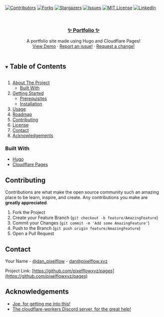 <!--
*** Thanks for checking out the Best-README-Template. If you have a suggestion
*** that would make this better, please fork the repo and create a pull request
*** or simply open an issue with the tag "enhancement".
*** Thanks again! Now go create something AMAZING! :D
***
***
***
*** To avoid retyping too much info. Do a search and replace for the following:
*** pixelflowxyz, pages, dan_pixelflow, dan@pixelflow.xyz, ✨ Portfolio ✨, A portfolio site made using Hugo and Cloudflare Pages!
-->



<!-- PROJECT SHIELDS -->
<!--
*** I'm using markdown "reference style" links for readability.
*** Reference links are enclosed in brackets [ ] instead of parentheses ( ).
*** See the bottom of this document for the declaration of the reference variables
*** for contributors-url, forks-url, etc. This is an optional, concise syntax you may use.
*** https://www.markdownguide.org/basic-syntax/#reference-style-links
-->
[![Contributors][contributors-shield]][contributors-url]
[![Forks][forks-shield]][forks-url]
[![Stargazers][stars-shield]][stars-url]
[![Issues][issues-shield]][issues-url]
[![MIT License][license-shield]][license-url]
[![LinkedIn][linkedin-shield]][linkedin-url]



<!-- PROJECT LOGO -->
<br />
<p align="center">
  <a href="https://staging.pixelflow.xyz">
      <h3 align="center">✨ Portfolio ✨</h3>
  </a>



  <p align="center">
    A portfolio site made using Hugo and Cloudflare Pages!
    <br />
    <a href="https://staging.pixelflow.xyz">View Demo</a>
    ·
    <a href="https://github.com/pixelflowxyz/pages/issues">Report an issue!</a>
    ·
    <a href="https://github.com/pixelflowxyz/pages/issues">Request a change!</a>
  </p>
</p>



<!-- TABLE OF CONTENTS -->
<details open="open">
  <summary><h2 style="display: inline-block">Table of Contents</h2></summary>
  <ol>
    <li>
      <a href="#about-the-project">About The Project</a>
      <ul>
        <li><a href="#built-with">Built With</a></li>
      </ul>
    </li>
    <li>
      <a href="#getting-started">Getting Started</a>
      <ul>
        <li><a href="#prerequisites">Prerequisites</a></li>
        <li><a href="#installation">Installation</a></li>
      </ul>
    </li>
    <li><a href="#usage">Usage</a></li>
    <li><a href="#roadmap">Roadmap</a></li>
    <li><a href="#contributing">Contributing</a></li>
    <li><a href="#license">License</a></li>
    <li><a href="#contact">Contact</a></li>
    <li><a href="#acknowledgements">Acknowledgements</a></li>
  </ol>
</details>


### Built With

* [Hugo](https://gohugo.io/)
* [Cloudflare Pages](https://cloudflare.com)


<!-- CONTRIBUTING -->
## Contributing

Contributions are what make the open source community such an amazing place to be learn, inspire, and create. Any contributions you make are **greatly appreciated**.

1. Fork the Project
2. Create your Feature Branch (`git checkout -b feature/AmazingFeature`)
3. Commit your Changes (`git commit -m 'Add some AmazingFeature'`)
4. Push to the Branch (`git push origin feature/AmazingFeature`)
5. Open a Pull Request


<!-- CONTACT -->
## Contact

Your Name - [@dan_pixelflow](https://twitter.com/dan_pixelflow) - dan@pixelflow.xyz

Project Link: [https://github.com/pixelflowxyz/pages](https://github.com/pixelflowxyz/pages)



<!-- ACKNOWLEDGEMENTS -->
## Acknowledgements

* [Joe, for getting me into this!](https://github.com/jb3/)
* [The cloudflare-workers Discord server, for the great help!](https://discord.gg/cloudflaredev)



<!-- MARKDOWN LINKS & IMAGES -->
<!-- https://www.markdownguide.org/basic-syntax/#reference-style-links -->
[contributors-shield]: https://img.shields.io/github/contributors/pixelflowxyz/repo.svg?style=for-the-badge
[contributors-url]: https://github.com/pixelflowxyz/repo/graphs/contributors
[forks-shield]: https://img.shields.io/github/forks/pixelflowxyz/repo.svg?style=for-the-badge
[forks-url]: https://github.com/pixelflowxyz/repo/network/members
[stars-shield]: https://img.shields.io/github/stars/pixelflowxyz/repo.svg?style=for-the-badge
[stars-url]: https://github.com/pixelflowxyz/repo/stargazers
[issues-shield]: https://img.shields.io/github/issues/pixelflowxyz/repo.svg?style=for-the-badge
[issues-url]: https://github.com/pixelflowxyz/repo/issues
[license-shield]: https://img.shields.io/github/license/pixelflowxyz/repo.svg?style=for-the-badge
[license-url]: https://github.com/pixelflowxyz/repo/blob/master/LICENSE.txt
[linkedin-shield]: https://img.shields.io/badge/-LinkedIn-black.svg?style=for-the-badge&logo=linkedin&colorB=555
[linkedin-url]: https://linkedin.com/in/pixelflowxyz
